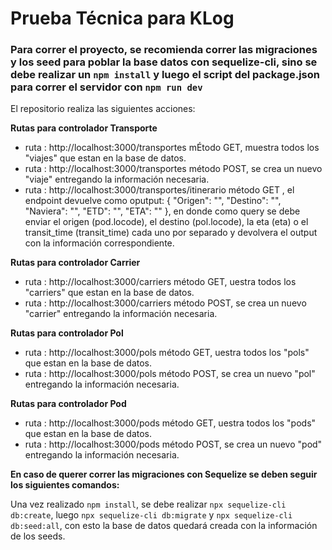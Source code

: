 # Prueba Técnica para KLog

### Para correr el proyecto, se recomienda correr las migraciones y los seed para poblar la base datos con sequelize-cli, sino se debe realizar un `npm install` y luego el script del package.json para correr el servidor con `npm run dev`

El repositorio realiza las siguientes acciones:

**Rutas para controlador Transporte**

- ruta : http://localhost:3000/transportes mÉtodo GET, muestra todos los "viajes" que estan en la base de datos.
- ruta : http://localhost:3000/transportes método POST, se crea un nuevo "viaje" entregando la información necesaria.
- ruta : http://localhost:3000/transportes/itinerario método GET , el endpoint devuelve como oputput: { 
    "Origen": "",
    "Destino": "",
    "Naviera": "",
    "ETD": "",
    "ETA": ""
    },
    en donde como query se debe enviar el origen (pod.locode), el destino (pol.locode), la eta (eta) o el transit_time (transit_time) cada uno por separado y devolvera el output con la información correspondiente.

**Rutas para controlador Carrier**

- ruta : http://localhost:3000/carriers método GET, uestra todos los "carriers" que estan en la base de datos.
- ruta : http://localhost:3000/carriers método POST, se crea un nuevo "carrier" entregando la información necesaria.

**Rutas para controlador Pol**

- ruta : http://localhost:3000/pols método GET, uestra todos los "pols" que estan en la base de datos.
- ruta : http://localhost:3000/pols método POST, se crea un nuevo "pol" entregando la información necesaria.

**Rutas para controlador Pod**

- ruta : http://localhost:3000/pods método GET, uestra todos los "pods" que estan en la base de datos.
- ruta : http://localhost:3000/pods método POST, se crea un nuevo "pod" entregando la información necesaria.


**En caso de querer correr las migraciones con Sequelize se deben seguir los siguientes comandos:**

Una vez realizado `npm install`, se debe realizar `npx sequelize-cli db:create`, luego `npx sequelize-cli db:migrate` y `npx sequelize-cli db:seed:all`, con esto la base de datos quedará creada con la información de los seeds.